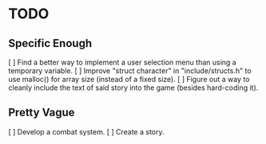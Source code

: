 # TODO

## Specific Enough
[  ] Find a better way to implement a user selection menu than using a temporary variable.
[  ] Improve "struct character" in "include/structs.h" to use malloc() for array size (instead of a fixed size).
[  ] Figure out a way to cleanly include the text of said story into the game (besides hard-coding it).

## Pretty Vague
[  ] Develop a combat system.
[  ] Create a story.